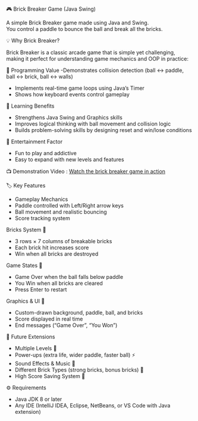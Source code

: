 🎮 Brick Breaker Game (Java Swing)

A simple Brick Breaker game made using Java and Swing.  
You control a paddle to bounce the ball and break all the bricks.  

💡 Why Brick Breaker?

Brick Breaker is a classic arcade game that is simple yet challenging, making it perfect for understanding game mechanics and OOP in practice:

🔹 Programming Value
-Demonstrates collision detection (ball ↔ paddle, ball ↔ brick, ball ↔ walls)
- Implements real-time game loops using Java’s Timer
- Shows how keyboard events control gameplay

🔹 Learning Benefits
- Strengthens Java Swing and Graphics skills
- Improves logical thinking with ball movement and collision logic
- Builds problem-solving skills by designing reset and win/lose conditions

🔹 Entertainment Factor
- Fun to play and addictive
- Easy to expand with new levels and features

📺  Demonstration Video :
 [Watch the brick breaker game in action](https://drive.google.com/file/d/1jsdPvHk46NVRXp6iFbDjoeoywBB4GUxv/view?usp=drive_link)

🏷️ Key Features
- Gameplay Mechanics 
- Paddle controlled with Left/Right arrow keys
- Ball movement and realistic bouncing
- Score tracking system

Bricks System 🧱
- 3 rows × 7 columns of breakable bricks
- Each brick hit increases score
- Win when all bricks are destroyed

Game States 🔁
- Game Over when the ball falls below paddle
- You Win when all bricks are cleared
- Press Enter to restart

Graphics & UI 🎨
- Custom-drawn background, paddle, ball, and bricks
- Score displayed in real time
- End messages (“Game Over”, “You Won”)

🚀 Future Extensions
- Multiple Levels 🎯
- Power-ups (extra life, wider paddle, faster ball) ⚡
- Sound Effects & Music 🎵
- Different Brick Types (strong bricks, bonus bricks) 🧩
- High Score Saving System 💾

⚙️ Requirements
- Java JDK 8 or later
-  Any IDE (IntelliJ IDEA, Eclipse, NetBeans, or VS Code with Java extension)
